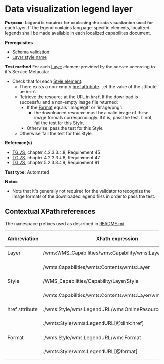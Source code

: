 # Data visualization legend layer

**Purpose**: Legend is required for explaining the data visualization used for each layer. If the legend contains language-specific elements, localized legends shall be made available in each localized capabilities document.

**Prerequisites**

* [Schema validation](http://inspire.ec.europa.eu/id/ats/view-service/3.11/layer-metadata/schema-validation)
* [Layer style name](http://inspire.ec.europa.eu/id/ats/view-service/3.11/layer-metadata/layer-style-name)

**Test method**
For each [Layer](#Layer) element provided by the service according to it's Service Metadata:

* Check that for each [Style element](#Style):
  * There exists a non-empty [href attribute](#href). Let the value of the attibute be ```href```.
  * Retrieve the resource at the URL in ```href```. If the download is successful and a non-empty image file returned:
    * If the [Format](#format) equals 'image/gif' or 'image/png':
      * the downloaded resource must be a valid image of these image formats correspondingly. If it is, pass the test. If not, fail the test for this Style.
    * Otherwise, pass the test for this Style.
  * Otherwise, fail the test for this Style.

**Reference(s)**

* [TG VS](http://inspire.ec.europa.eu/id/ats/view-service/3.11/layer-metadata/README#ref_TG_VS), chapter 4.2.3.3.4.8, Requirement 45
* [TG VS](http://inspire.ec.europa.eu/id/ats/view-service/3.11/layer-metadata/README#ref_TG_VS), chapter 4.2.3.3.4.8, Requirement 47
* [TG VS](http://inspire.ec.europa.eu/id/ats/view-service/3.11/layer-metadata/README#ref_TG_VS), chapter 5.2.3.3.4.9, Requirement 91

**Test type**: Automated

**Notes**

* Note that it's generally not required for the validator to recognize the image formats of the downloaded legend files in order to pass the test.

## Contextual XPath references

The namespace prefixes used as described in [README.md](http://inspire.ec.europa.eu/id/ats/view-service/3.11/layer-metadata/README#namespaces).

Abbreviation                                     |  XPath expression												|  Parameter  value
------------------------------------------------ | ---------------------------------------------------------------	| ---------------------------------------------------------------
Layer <a name="Layer"></a> | /wms:WMS_Capabilities/wms:Capability/wms:Layer | ISO 19128
						   | /wmts:Capabilities/wmts:Contents/wmts:Layer | WMTS 1.0.0
Style <a name="Style"></a> | /WMS_Capabilities/Capability/Layer/Style | ISO 19128
						   | /wmts:Capabilities/wmts:Contents/wmts:Layer/wmts:Style | WMTS 1.0.0
href attribute <a name="href"></a> | ./wms:Style/wms:LegendURL/wms:OnlineResource[@xlink:href] | ISO 19128
								   | ./wmts:Style/wmts:LegendURL[@xlink:href] | WMTS 1.0.0
Format <a name="format"></a> | ./wms:Style/wms:LegendURL/wms:Format | ISO 19128
							 | ./wmts:Style/wmts:LegendURL[@format] | WMTS 1.0.0
